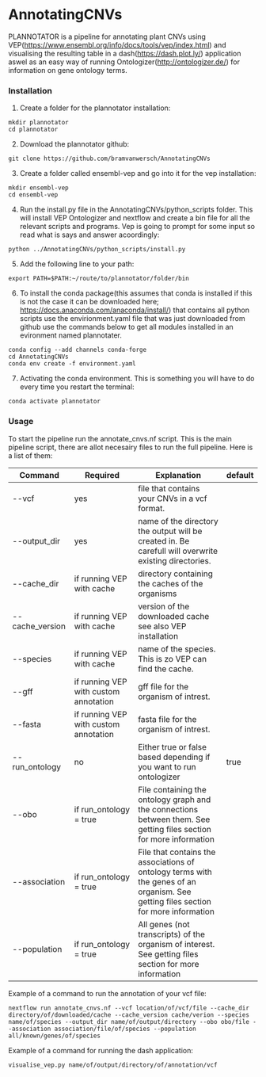 # AnnotatingCNVs
PLANNOTATOR is a pipeline for annotating plant CNVs using VEP(https://www.ensembl.org/info/docs/tools/vep/index.html) and visualising the resulting table in a dash(https://dash.plot.ly/) application aswel as an easy way of running Ontologizer(http://ontologizer.de/) for information on gene ontology terms.
### Installation 

1. Create a folder for the plannotator installation:
```shell
mkdir plannotator
cd plannotator
```
2. Download the plannotator github:
```shell
git clone https://github.com/bramvanwersch/AnnotatingCNVs
```
3. Create a folder called ensembl-vep and go into it for the vep installation:
```shell
mkdir ensembl-vep
cd ensembl-vep
```
4. Run the install.py file in the AnnotatingCNVs/python_scripts folder. This will install VEP Ontologizer and nextflow and create a bin file for all the relevant scripts and programs. Vep is going to prompt for some input so read what is says and answer acoordingly:
```shell
python ../AnnotatingCNVs/python_scripts/install.py
```
5. Add the following line to your path:
```shell
export PATH=$PATH:~/route/to/plannotator/folder/bin
```
6. To install the conda package(this assumes that conda is installed if this is not the case it can be downloaded here; https://docs.anaconda.com/anaconda/install/) that contains all python scripts use the envirionment.yaml file that was just downloaded from github use the commands below to get all modules installed in an evironment named plannotater.
```shell
conda config --add channels conda-forge
cd AnnotatingCNVs
conda env create -f environment.yaml
```
7. Activating the conda environment. This is something you will have to do every time you restart the terminal:
```shell
conda activate plannotator
```

### Usage
To start the pipeline run the annotate_cnvs.nf script. This is the main pipeline script, there are allot necesairy files to run the full pipeline. Here is a list of them:

Command | Required | Explanation | default 
--- | --- | --- |---
--vcf | yes | file that contains your CNVs in a vcf format.
--output_dir | yes | name of the directory the output will be created in. Be carefull will overwrite existing directories.
--cache_dir | if running VEP with cache | directory containing the caches of the organisms
--cache_version | if running VEP with cache | version of the downloaded cache see also VEP installation
--species | if running VEP with cache | name of the species. This is zo VEP can find the cache.
--gff | if running VEP with custom annotation | gff file for the organism of intrest.
--fasta | if running VEP with custom annotation | fasta file for the organism of intrest.
--run_ontology | no | Either true or false based depending if you want to run ontologizer | true
--obo | if run_ontology = true | File containing the ontology graph and the connections between them. See getting files section for more information
--association | if run_ontology = true | File that contains the associations of ontology terms with the genes of an organism. See getting files section for more information
--population  | if run_ontology = true | All genes (not transcripts) of the organism of interest. See getting files section for more information

Example of a command to run the annotation of your vcf file:
```shell
nextflow run annotate_cnvs.nf --vcf location/of/vcf/file --cache_dir directory/of/downloaded/cache --cache_version cache/verion --species name/of/species --output_dir name/of/output/directory --obo obo/file --association association/file/of/species --population all/known/genes/of/species
```
Example of a command for running the dash application:
```shell
visualise_vep.py name/of/output/directory/of/annotation/vcf
```
